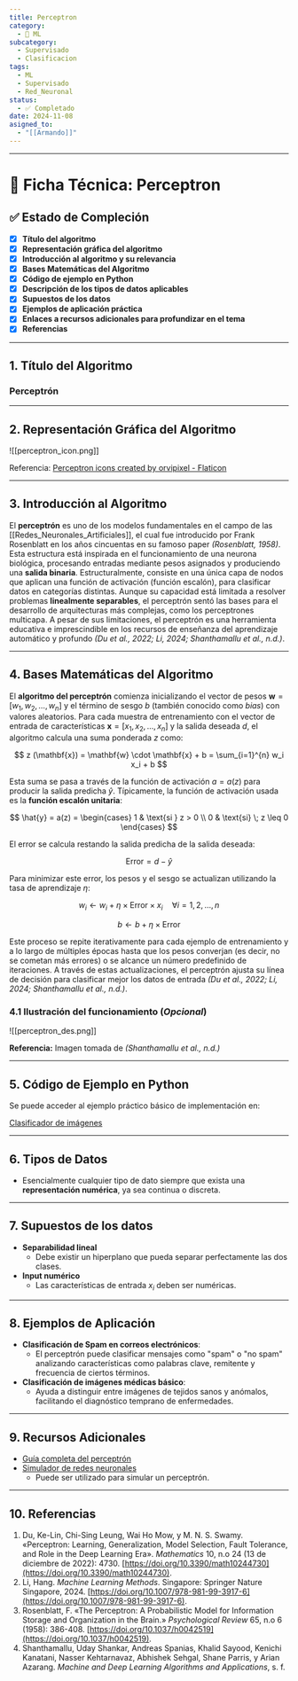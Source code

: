 ```yaml
---
title: Perceptron
category:
  - 🤖 ML
subcategory:
  - Supervisado
  - Clasificacion
tags:
  - ML
  - Supervisado
  - Red_Neuronal
status:
  - ✅ Completado
date: 2024-11-08
asigned_to:
  - "[[Armando]]"
---
```

--- 
# 📝 Ficha Técnica: Perceptron

## ✅ Estado de Compleción
- [x] **Título del algoritmo**
- [x] **Representación gráfica del algoritmo**
- [x] **Introducción al algoritmo y su relevancia**
- [x] **Bases Matemáticas del Algoritmo**
- [x] **Código de ejemplo en Python**
- [x] **Descripción de los tipos de datos aplicables**
- [x] **Supuestos de los datos**
- [x] **Ejemplos de aplicación práctica**
- [x] **Enlaces a recursos adicionales para profundizar en el tema**
- [x] **Referencias**

---
## 1. Título del Algoritmo

### **Perceptrón**

---
## 2. Representación Gráfica del Algoritmo

![[perceptron_icon.png]]

Referencia: <a href="https://www.flaticon.com/free-icons/perceptron" title="perceptron icons">Perceptron icons created by orvipixel - Flaticon</a>

---
## 3. Introducción al Algoritmo 

El **perceptrón** es uno de los modelos fundamentales en el campo de las [[Redes_Neuronales_Artificiales]], el cual fue introducido por Frank Rosenblatt en los años cincuentas en su famoso paper *(Rosenblatt, 1958)*. Esta estructura está inspirada en el funcionamiento de una neurona biológica, procesando entradas mediante pesos asignados y produciendo una **salida binaria**. Estructuralmente, consiste en una única capa de nodos que aplican una función de activación (función escalón), para clasificar datos en categorías distintas. 
Aunque su capacidad está limitada a resolver problemas **linealmente separables**, el perceptrón sentó las bases para el desarrollo de arquitecturas más complejas, como los perceptrones multicapa. A pesar de sus limitaciones, el perceptrón es una herramienta educativa e imprescindible en los recursos de enseñanza del aprendizaje automático y profundo *(Du et al., 2022; Li, 2024; Shanthamallu et al., n.d.)*.

---
## 4. Bases Matemáticas del Algoritmo

El **algoritmo del perceptrón** comienza inicializando el vector de pesos $\mathbf{w} = [w_1, w_2, \dots, w_n]$ y el término de sesgo $b$ (también conocido como *bias*) con valores aleatorios. Para cada muestra de entrenamiento con el vector de entrada de características $\mathbf{x} = [x_1, x_2, \dots, x_n]$ y la salida deseada $d$, el algoritmo calcula una suma ponderada $z$ como:

$$
z (\mathbf{x}) = \mathbf{w} \cdot \mathbf{x} + b = \sum_{i=1}^{n} w_i x_i + b
$$

Esta suma se pasa a través de la función de activación $a = a(z)$ para producir la salida predicha $\hat{y}$. Típicamente, la función de activación usada es la **función escalón unitaria**:

$$
\hat{y} = a(z) =
\begin{cases}
1 & \text{si } z > 0 \\
0 & \text{si} \; z \leq 0
\end{cases}
$$

El error se calcula restando la salida predicha de la salida deseada:

$$
\text{Error} = d - \hat{y}
$$

Para minimizar este error, los pesos y el sesgo se actualizan utilizando la tasa de aprendizaje $\eta$:

$$
w_i \leftarrow w_i + \eta \times \text{Error} \times x_i \quad \forall i = 1, 2, \dots, n
$$

$$
b \leftarrow b + \eta \times \text{Error}
$$

Este proceso se repite iterativamente para cada ejemplo de entrenamiento y a lo largo de múltiples épocas hasta que los pesos converjan (es decir, no se cometan más errores) o se alcance un número predefinido de iteraciones. A través de estas actualizaciones, el perceptrón ajusta su línea de decisión para clasificar mejor los datos de entrada *(Du et al., 2022; Li, 2024; Shanthamallu et al., n.d.)*.

### 4.1 Ilustración del funcionamiento (*Opcional*)

![[perceptron_des.png]]

**Referencia:** Imagen tomada de *(Shanthamallu et al., n.d.)*

---
## 5. Código de Ejemplo en Python

Se puede acceder al ejemplo práctico básico de implementación en:

[Clasificador de imágenes](C:\Users\arhui\Documents\projects\TAIA\src\basic_code\Perceptron.ipynb)

---
## 6.  Tipos de Datos

- Esencialmente cualquier tipo de dato siempre que exista una **representación numérica**, ya sea continua o discreta.  

---
## 7.  Supuestos de los datos

- **Separabilidad lineal**
	-  Debe existir un hiperplano que pueda separar perfectamente las dos clases. 
- **Input numérico**
	-  Las características de entrada $x_i$ deben ser numéricas. 

--- 
## 8. Ejemplos de Aplicación

- **Clasificación de Spam en correos electrónicos**: 
	- El perceptrón puede clasificar mensajes como "spam" o "no spam" analizando características como palabras clave, remitente y frecuencia de ciertos términos.
- **Clasificación de imágenes médicas básico**:
	- Ayuda a distinguir entre imágenes de tejidos sanos y anómalos, facilitando el diagnóstico temprano de enfermedades.
---
## 9. Recursos Adicionales

- [Guía completa del perceptrón](https://pabloinsente.github.io/the-perceptron)
- [Simulador de redes neuronales](https://playground.tensorflow.org/#activation=sigmoid&batchSize=7&dataset=gauss&regDataset=reg-plane&learningRate=0.003&regularizationRate=0&noise=25&networkShape=1,2&seed=0.14476&showTestData=false&discretize=false&percTrainData=50&x=true&y=true&xTimesY=false&xSquared=false&ySquared=false&cosX=false&sinX=false&cosY=false&sinY=false&collectStats=false&problem=classification&initZero=false&hideText=false) 
	- Puede ser utilizado para simular un perceptrón.
---
## 10. Referencias

1. Du, Ke-Lin, Chi-Sing Leung, Wai Ho Mow, y M. N. S. Swamy. «Perceptron: Learning, Generalization, Model Selection, Fault Tolerance, and Role in the Deep Learning Era». _Mathematics_ 10, n.o 24 (13 de diciembre de 2022): 4730. [https://doi.org/10.3390/math10244730](https://doi.org/10.3390/math10244730).
2. Li, Hang. _Machine Learning Methods_. Singapore: Springer Nature Singapore, 2024. [https://doi.org/10.1007/978-981-99-3917-6](https://doi.org/10.1007/978-981-99-3917-6).
3. Rosenblatt, F. «The Perceptron: A Probabilistic Model for Information Storage and Organization in the Brain.» _Psychological Review_ 65, n.o 6 (1958): 386-408. [https://doi.org/10.1037/h0042519](https://doi.org/10.1037/h0042519).
4. Shanthamallu, Uday Shankar, Andreas Spanias, Khalid Sayood, Kenichi Kanatani, Nasser Kehtarnavaz, Abhishek Sehgal, Shane Parris, y Arian Azarang. _Machine and Deep Learning Algorithms and Applications_, s. f.